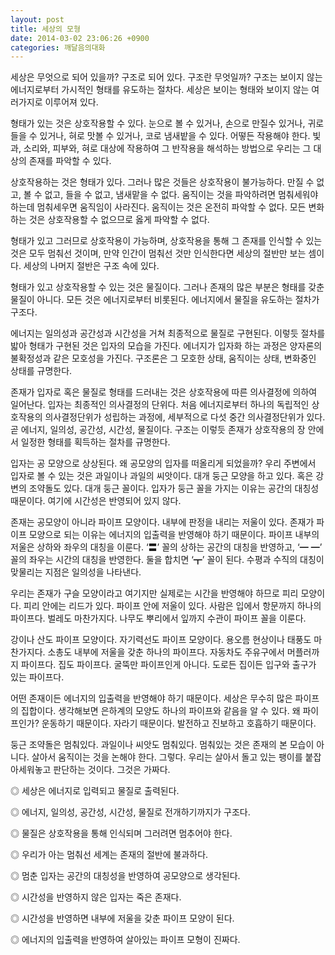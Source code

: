 ```yaml
---
layout: post
title: 세상의 모형
date: 2014-03-02 23:06:26 +0900
categories: 깨달음의대화
---
```

세상은 무엇으로 되어 있을까? 구조로 되어 있다. 구조란 무엇일까? 구조는 보이지 않는 에너지로부터 가시적인 형태를 유도하는 절차다. 세상은 보이는 형태와 보이지 않는 여러가지로 이루어져 있다. 

  


형태가 있는 것은 상호작용할 수 있다. 눈으로 볼 수 있거나, 손으로 만질수 있거나, 귀로 들을 수 있거나, 혀로 맛볼 수 있거나, 코로 냄새밭을 수 있다. 어떻든 작용해야 한다. 빛과, 소리와, 피부와, 혀로 대상에 작용하여 그 반작용을 해석하는 방법으로 우리는 그 대상의 존재를 파악할 수 있다. 

  


상호작용하는 것은 형태가 있다. 그러나 많은 것들은 상호작용이 불가능하다. 만질 수 없고, 볼 수 없고, 들을 수 없고, 냄새맡을 수 없다. 움직이는 것을 파악하려면 멈춰세워야 하는데 멈춰세우면 움직임이 사라진다. 움직이는 것은 온전히 파악할 수 없다. 모든 변화하는 것은 상호작용할 수 없으므로 옳게 파악할 수 없다. 

  


형태가 있고 그러므로 상호작용이 가능하며, 상호작용을 통해 그 존재를 인식할 수 있는 것은 모두 멈춰선 것이며, 만약 인간이 멈춰선 것만 인식한다면 세상의 절반만 보는 셈이다. 세상의 나머지 절반은 구조 속에 있다. 

  


형태가 있고 상호작용할 수 있는 것은 물질이다. 그러나 존재의 많은 부분은 형태를 갖춘 물질이 아니다. 모든 것은 에너지로부터 비롯된다. 에너지에서 물질을 유도하는 절차가 구조다. 

  


에너지는 일의성과 공간성과 시간성을 거쳐 최종적으로 물질로 구현된다. 이렇듯 절차를 밟아 형태가 구현된 것은 입자의 모습을 가진다. 에너지가 입자화 하는 과정은 양자론의 불확정성과 같은 모호성을 가진다. 구조론은 그 모호한 상태, 움직이는 상태, 변화중인 상태를 규명한다. 

  


존재가 입자로 혹은 물질로 형태를 드러내는 것은 상호작용에 따른 의사결정에 의하여 일어난다. 입자는 최종적인 의사결정의 단위다. 처음 에너지로부터 하나의 독립적인 상호작용의 의사결정단위가 성립하는 과정에, 세부적으로 다섯 중간 의사결정단위가 있다. 곧 에너지, 일의성, 공간성, 시간성, 물질이다. 구조는 이렇듯 존재가 상호작용의 장 안에서 일정한 형태를 획득하는 절차를 규명한다. 

  


입자는 공 모양으로 상상된다. 왜 공모양의 입자를 떠올리게 되었을까? 우리 주변에서 입자로 볼 수 있는 것은 과일이나 과일의 씨앗이다. 대개 둥근 모양을 하고 있다. 혹은 강변의 조약돌도 있다. 대개 둥근 꼴이다. 입자가 둥근 꼴을 가지는 이유는 공간의 대칭성 때문이다. 여기에 시간성은 반영되어 있지 않다. 

  


존재는 공모양이 아니라 파이프 모양이다. 내부에 판정을 내리는 저울이 있다. 존재가 파이프 모양으로 되는 이유는 에너지의 입출력을 반영해야 하기 때문이다. 파이프 내부의 저울은 상하와 좌우의 대칭을 이룬다. ‘〓’ 꼴의 상하는 공간의 대칭을 반영하고, ‘━ ━’ 꼴의 좌우는 시간의 대칭을 반영한다. 둘을 합치면 ‘┳’ 꼴이 된다. 수평과 수직의 대칭이 맞물리는 지점은 일의성을 나타낸다. 

  


우리는 존재가 구슬 모양이라고 여기지만 실제로는 시간을 반영해야 하므로 피리 모양이다. 피리 안에는 리드가 있다. 파이프 안에 저울이 있다. 사람은 입에서 항문까지 하나의 파이프다. 벌레도 마찬가지다. 나무도 뿌리에서 잎까지 수관이 파이프 꼴을 이룬다. 

  


강이나 산도 파이프 모양이다. 자기력선도 파이프 모양이다. 용오름 현상이나 태풍도 마찬가지다. 소총도 내부에 저울을 갖춘 하나의 파이프다. 자동차도 주유구에서 머플러까지 파이프다. 집도 파이프다. 굴뚝만 파이프인게 아니다. 도로든 집이든 입구와 출구가 있는 파이프다. 

  


어떤 존재이든 에너지의 입출력을 반영해야 하기 때문이다. 세상은 무수히 많은 파이프의 집합이다. 생각해보면 은하계의 모양도 하나의 파이프와 같음을 알 수 있다. 왜 파이프인가? 운동하기 때문이다. 자라기 때문이다. 발전하고 진보하고 호흡하기 때문이다.

  


둥근 조약돌은 멈춰있다. 과일이나 씨앗도 멈춰있다. 멈춰있는 것은 존재의 본 모습이 아니다. 살아서 움직이는 것을 논해야 한다. 그렇다. 우리는 살아서 돌고 있는 팽이를 붙잡아세워놓고 판단하는 것이다. 그것은 가짜다. 

  


◎ 세상은 에너지로 입력되고 물질로 출력된다.  
      
◎ 에너지, 일의성, 공간성, 시간성, 물질로 전개하기까지가 구조다.   
      
◎ 물질은 상호작용을 통해 인식되며 그러려면 멈추어야 한다.  
      
◎ 우리가 아는 멈춰선 세계는 존재의 절반에 불과하다.  
      
◎ 멈춘 입자는 공간의 대칭성을 반영하여 공모양으로 생각된다.  
      
◎ 시간성을 반영하지 않은 입자는 죽은 존재다.  
      
◎ 시간성을 반영하면 내부에 저울을 갖춘 파이프 모양이 된다.  
      
◎ 에너지의 입출력을 반영하여 살아있는 파이프 모형이 진짜다.